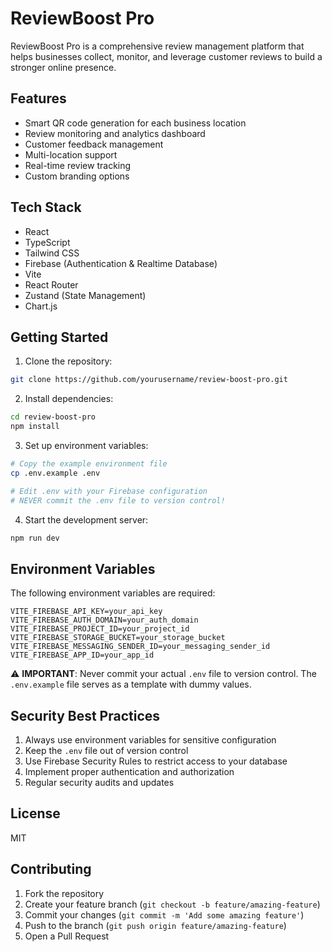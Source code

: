 # ReviewBoost Pro

ReviewBoost Pro is a comprehensive review management platform that helps businesses collect, monitor, and leverage customer reviews to build a stronger online presence.

## Features

- Smart QR code generation for each business location
- Review monitoring and analytics dashboard
- Customer feedback management
- Multi-location support
- Real-time review tracking
- Custom branding options

## Tech Stack

- React
- TypeScript
- Tailwind CSS
- Firebase (Authentication & Realtime Database)
- Vite
- React Router
- Zustand (State Management)
- Chart.js

## Getting Started

1. Clone the repository:
```bash
git clone https://github.com/yourusername/review-boost-pro.git
```

2. Install dependencies:
```bash
cd review-boost-pro
npm install
```

3. Set up environment variables:
```bash
# Copy the example environment file
cp .env.example .env

# Edit .env with your Firebase configuration
# NEVER commit the .env file to version control!
```

4. Start the development server:
```bash
npm run dev
```

## Environment Variables

The following environment variables are required:

```
VITE_FIREBASE_API_KEY=your_api_key
VITE_FIREBASE_AUTH_DOMAIN=your_auth_domain
VITE_FIREBASE_PROJECT_ID=your_project_id
VITE_FIREBASE_STORAGE_BUCKET=your_storage_bucket
VITE_FIREBASE_MESSAGING_SENDER_ID=your_messaging_sender_id
VITE_FIREBASE_APP_ID=your_app_id
```

⚠️ **IMPORTANT**: Never commit your actual `.env` file to version control. The `.env.example` file serves as a template with dummy values.

## Security Best Practices

1. Always use environment variables for sensitive configuration
2. Keep the `.env` file out of version control
3. Use Firebase Security Rules to restrict access to your database
4. Implement proper authentication and authorization
5. Regular security audits and updates

## License

MIT

## Contributing

1. Fork the repository
2. Create your feature branch (`git checkout -b feature/amazing-feature`)
3. Commit your changes (`git commit -m 'Add some amazing feature'`)
4. Push to the branch (`git push origin feature/amazing-feature`)
5. Open a Pull Request